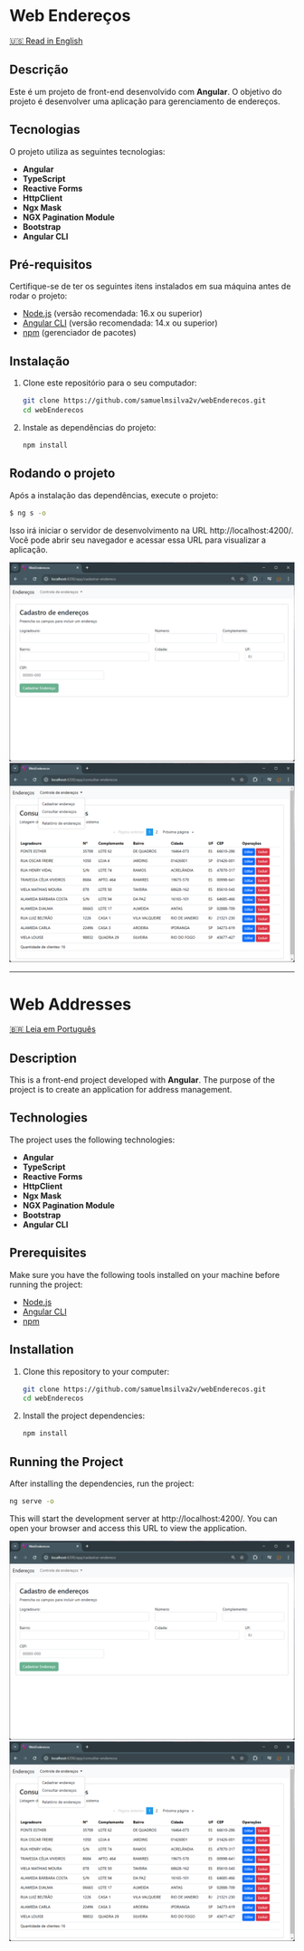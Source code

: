 # Web Endereços

[🇺🇸 Read in English](#web-addresses)

## Descrição
Este é um projeto de front-end desenvolvido com **Angular**. O objetivo do projeto é desenvolver uma aplicação para gerenciamento de endereços.

## Tecnologias
O projeto utiliza as seguintes tecnologias:

- **Angular**
- **TypeScript**
- **Reactive Forms**
- **HttpClient**
- **Ngx Mask**
- **NGX Pagination Module**
- **Bootstrap**
- **Angular CLI**

## Pré-requisitos

Certifique-se de ter os seguintes itens instalados em sua máquina antes de rodar o projeto:

- [Node.js](https://nodejs.org/) (versão recomendada: 16.x ou superior)
- [Angular CLI](https://angular.io/cli) (versão recomendada: 14.x ou superior)
- [npm](https://www.npmjs.com/) (gerenciador de pacotes)

## Instalação

1. Clone este repositório para o seu computador:

    ```bash
    git clone https://github.com/samuelmsilva2v/webEnderecos.git
    cd webEnderecos
    ```

2. Instale as dependências do projeto:

    ```bash
    npm install
    ```

## Rodando o projeto
Após a instalação das dependências, execute o projeto:

```bash
$ ng s -o 
```

Isso irá iniciar o servidor de desenvolvimento na URL http://localhost:4200/. Você pode abrir seu navegador e acessar essa URL para visualizar a aplicação.

![](https://github.com/samuelmsilva2v/assets/blob/main/apiEnderecos/Captura%20de%20tela%202024-12-18%20144955.png)
![](https://github.com/samuelmsilva2v/assets/blob/main/apiEnderecos/Captura%20de%20tela%202024-12-18%20145011.png)

---

# Web Addresses

[🇧🇷 Leia em Português](#web-endereços) 

## Description
This is a front-end project developed with **Angular**. The purpose of the project is to create an application for address management.

## Technologies
The project uses the following technologies:

- **Angular**
- **TypeScript**
- **Reactive Forms**
- **HttpClient**
- **Ngx Mask**
- **NGX Pagination Module**
- **Bootstrap**
- **Angular CLI**

## Prerequisites

Make sure you have the following tools installed on your machine before running the project: 

- [Node.js](https://nodejs.org/) 
- [Angular CLI](https://angular.io/cli) 
- [npm](https://www.npmjs.com/)

## Installation

1. Clone this repository to your computer:

    ```bash
    git clone https://github.com/samuelmsilva2v/webEnderecos.git
    cd webEnderecos
    ```

2. Install the project dependencies:

    ```bash
    npm install
    ```

## Running the Project
After installing the dependencies, run the project:

```bash
ng serve -o
```

This will start the development server at http://localhost:4200/. You can open your browser and access this URL to view the application.

![](https://github.com/samuelmsilva2v/assets/blob/main/apiEnderecos/Captura%20de%20tela%202024-12-18%20144955.png)
![](https://github.com/samuelmsilva2v/assets/blob/main/apiEnderecos/Captura%20de%20tela%202024-12-18%20145011.png)
